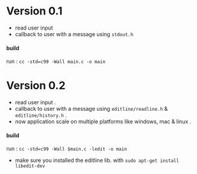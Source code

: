 # Version 0.1

- read user input
- callback to user with a message using `stdout.h`

#### build

run : `cc -std=c99 -Wall main.c -o main`

# Version 0.2

- read user input .
- callback to user with a message using `editline/readline.h` & `editline/history.h` .
- now application scale on multiple platforms like windows, mac & linux .

#### build

run : `cc -std=c99 -Wall $main.c -ledit -o main`

- make sure you installed the editline lib. with `sudo apt-get install libedit-dev`